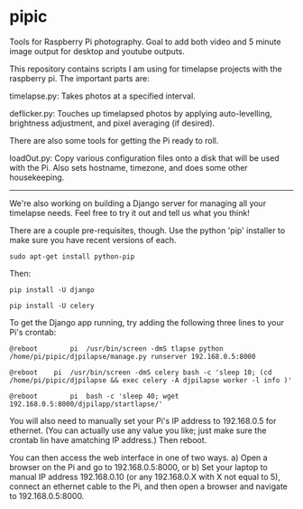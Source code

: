 pipic
=====

Tools for Raspberry Pi photography.
Goal to add both video and 5 minute image output for desktop and youtube outputs.


This repository contains scripts I am using for timelapse projects with the raspberry pi.
The important parts are:

timelapse.py:
    Takes photos at a specified interval.
    
deflicker.py:
    Touches up timelapsed photos by applying auto-levelling, brightness adjustment, and pixel averaging (if desired).


There are also some tools for getting the Pi ready to roll.

loadOut.py:
    Copy various configuration files onto a disk that will be used with the Pi.
    Also sets hostname, timezone, and does some other housekeeping.

--------------------------------------------------------------

We're also working on building a Django server for managing all your timelapse needs.  Feel free to try it out and tell us what you think!

There are a couple pre-requisites, though.   Use the python 'pip' installer to make sure you have recent versions of each.  

`sudo apt-get install python-pip`

Then:

`pip install -U django`

`pip install -U celery`

To get the Django app running, try adding the following three lines to your Pi's crontab:

`@reboot       	pi	/usr/bin/screen -dmS tlapse python /home/pi/pipic/djpilapse/manage.py runserver 192.168.0.5:8000`

`@reboot 	pi	/usr/bin/screen -dmS celery bash -c 'sleep 10; (cd /home/pi/pipic/djpilapse && exec celery -A djpilapse worker -l info )'`

`@reboot		pi	bash -c 'sleep 40; wget 192.168.0.5:8000/djpilapp/startlapse/'`

You will also need to manually set your Pi's IP address to 192.168.0.5 for ethernet.  (You can actually use any value you like; just make sure the crontab lin have amatching IP address.)  Then reboot.

You can then access the web interface in one of two ways.
a) Open a browser on the Pi and go to 192.168.0.5:8000, or
b) Set your laptop to manual IP address 192.168.0.10 (or any 192.168.0.X with X not equal to 5), connect an ethernet cable to the Pi, and then open a browser and navigate to 192.168.0.5:8000.

